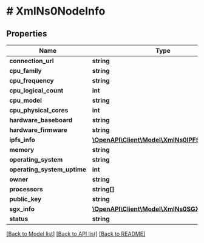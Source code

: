 # # XmlNs0NodeInfo

## Properties

Name | Type | Description | Notes
------------ | ------------- | ------------- | -------------
**connection_url** | **string** |  | [optional]
**cpu_family** | **string** |  | [optional]
**cpu_frequency** | **string** |  | [optional]
**cpu_logical_count** | **int** |  | [optional]
**cpu_model** | **string** |  | [optional]
**cpu_physical_cores** | **int** |  | [optional]
**hardware_baseboard** | **string** |  | [optional]
**hardware_firmware** | **string** |  | [optional]
**ipfs_info** | [**\OpenAPI\Client\Model\XmlNs0IPFSSystemInfo**](XmlNs0IPFSSystemInfo.md) |  | [optional]
**memory** | **string** |  | [optional]
**operating_system** | **string** |  | [optional]
**operating_system_uptime** | **int** |  | [optional]
**owner** | **string** |  | [optional]
**processors** | **string[]** |  | [optional]
**public_key** | **string** |  | [optional]
**sgx_info** | [**\OpenAPI\Client\Model\XmlNs0SGXInfo**](XmlNs0SGXInfo.md) |  | [optional]
**status** | **string** |  | [optional]

[[Back to Model list]](../../README.md#models) [[Back to API list]](../../README.md#endpoints) [[Back to README]](../../README.md)
